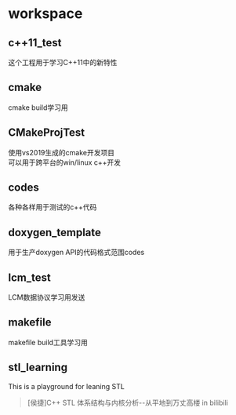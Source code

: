 # workspace

## c++11_test

这个工程用于学习C++11中的新特性

## cmake

cmake build学习用

## CMakeProjTest

使用vs2019生成的cmake开发项目  
可以用于跨平台的win/linux c++开发

## codes

各种各样用于测试的c++代码

## doxygen_template

用于生产doxygen API的代码格式范围codes

## lcm_test

LCM数据协议学习用发送

## makefile

makefile build工具学习用

## stl_learning  

This is a playground for leaning STL  
>[侯捷]C++ STL 体系结构与内核分析--从平地到万丈高楼 in bilibili
